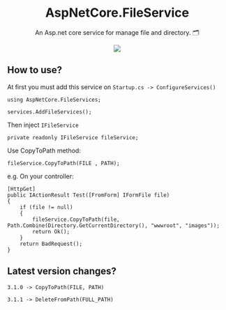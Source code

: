 <div align="center">
   <h1>AspNetCore.FileService</h1>
    <p>An Asp.net core service for manage file and directory. 🗂️</p
    <p>
        <a href="https://docs.microsoft.com/en-us/aspnet/core/release-notes/aspnetcore-3.1" target="_blank"><img src="https://badgen.net/badge/.net core/v3.1/purple"/></a>
    </p>
</div>

## How to use?
At first you must add this service on `Startup.cs -> ConfigureServices()`
```
using AspNetCore.FileServices;
```
```
services.AddFileServices();
```

Then inject `IFileService`
```
private readonly IFileService fileService;
```
Use CopyToPath method:
```
fileService.CopyToPath(FILE , PATH);
```

e.g. On your controller:
```
[HttpGet]
public IActionResult Test([FromForm] IFormFile file)
{
    if (file != null)
    {
        fileService.CopyToPath(file, Path.Combine(Directory.GetCurrentDirectory(), "wwwroot", "images"));
        return Ok();
    }
    return BadRequest();
}
```
## Latest version changes?
```
3.1.0 -> CopyToPath(FILE, PATH)
```
```
3.1.1 -> DeleteFromPath(FULL_PATH)
```
